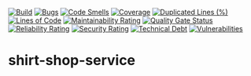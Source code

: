 [![Build](https://github.com/git-catwalk/shirt-shop-service/actions/workflows/maven.yml/badge.svg)](https://github.com/git-catwalk/shirt-shop-service/actions/workflows/quality.yml)
[![Bugs](/api/project_badges/measure?project=com.bluntsoftware%3Ashirt-shop-service&metric=bugs)](/dashboard?id=com.bluntsoftware%3Ashirt-shop-service)
[![Code Smells](/api/project_badges/measure?project=com.bluntsoftware%3Ashirt-shop-service&metric=code_smells)](/dashboard?id=com.bluntsoftware%3Ashirt-shop-service)
[![Coverage](/api/project_badges/measure?project=com.bluntsoftware%3Ashirt-shop-service&metric=coverage)](/dashboard?id=com.bluntsoftware%3Ashirt-shop-service)
[![Duplicated Lines (%)](/api/project_badges/measure?project=com.bluntsoftware%3Ashirt-shop-service&metric=duplicated_lines_density)](/dashboard?id=com.bluntsoftware%3Ashirt-shop-service)
[![Lines of Code](/api/project_badges/measure?project=com.bluntsoftware%3Ashirt-shop-service&metric=ncloc)](/dashboard?id=com.bluntsoftware%3Ashirt-shop-service)
[![Maintainability Rating](/api/project_badges/measure?project=com.bluntsoftware%3Ashirt-shop-service&metric=sqale_rating)](/dashboard?id=com.bluntsoftware%3Ashirt-shop-service)
[![Quality Gate Status](/api/project_badges/measure?project=com.bluntsoftware%3Ashirt-shop-service&metric=alert_status)](/dashboard?id=com.bluntsoftware%3Ashirt-shop-service)
[![Reliability Rating](/api/project_badges/measure?project=com.bluntsoftware%3Ashirt-shop-service&metric=reliability_rating)](/dashboard?id=com.bluntsoftware%3Ashirt-shop-service)
[![Security Rating](/api/project_badges/measure?project=com.bluntsoftware%3Ashirt-shop-service&metric=security_rating)](/dashboard?id=com.bluntsoftware%3Ashirt-shop-service)
[![Technical Debt](/api/project_badges/measure?project=com.bluntsoftware%3Ashirt-shop-service&metric=sqale_index)](/dashboard?id=com.bluntsoftware%3Ashirt-shop-service)
[![Vulnerabilities](/api/project_badges/measure?project=com.bluntsoftware%3Ashirt-shop-service&metric=vulnerabilities)](/dashboard?id=com.bluntsoftware%3Ashirt-shop-service) 

# shirt-shop-service
